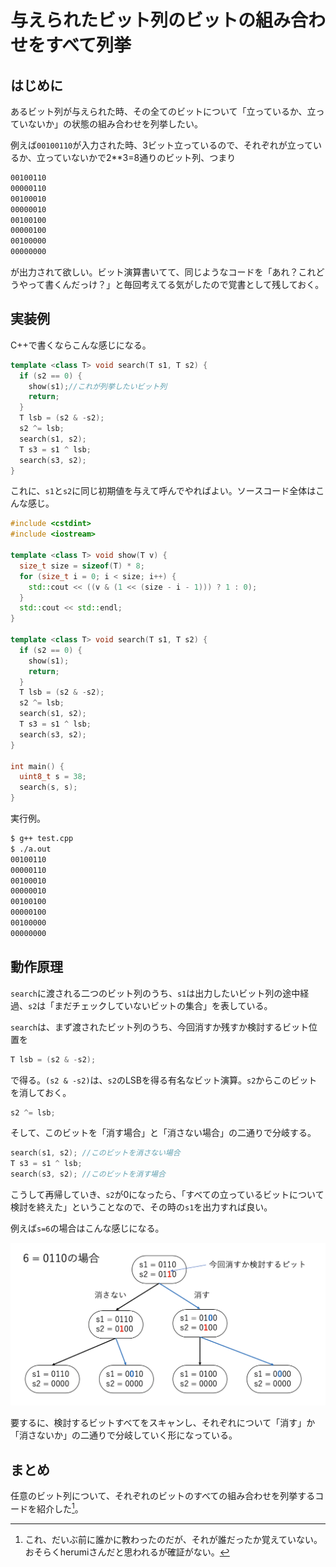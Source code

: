 # 与えられたビット列のビットの組み合わせをすべて列挙

## はじめに

あるビット列が与えられた時、その全てのビットについて「立っているか、立っていないか」の状態の組み合わせを列挙したい。

例えば`00100110`が入力された時、3ビット立っているので、それぞれが立っているか、立っていないかで2**3=8通りのビット列、つまり

```sh
00100110
00000110
00100010
00000010
00100100
00000100
00100000
00000000
```

が出力されて欲しい。ビット演算書いてて、同じようなコードを「あれ？これどうやって書くんだっけ？」と毎回考えてる気がしたので覚書として残しておく。

## 実装例

C++で書くならこんな感じになる。

```c++
template <class T> void search(T s1, T s2) {
  if (s2 == 0) {
    show(s1);//これが列挙したいビット列
    return;
  }
  T lsb = (s2 & -s2);
  s2 ^= lsb;
  search(s1, s2);
  T s3 = s1 ^ lsb;
  search(s3, s2);
}
```

これに、`s1`と`s2`に同じ初期値を与えて呼んでやればよい。ソースコード全体はこんな感じ。

```cpp:test.cpp
#include <cstdint>
#include <iostream>

template <class T> void show(T v) {
  size_t size = sizeof(T) * 8;
  for (size_t i = 0; i < size; i++) {
    std::cout << ((v & (1 << (size - i - 1))) ? 1 : 0);
  }
  std::cout << std::endl;
}

template <class T> void search(T s1, T s2) {
  if (s2 == 0) {
    show(s1);
    return;
  }
  T lsb = (s2 & -s2);
  s2 ^= lsb;
  search(s1, s2);
  T s3 = s1 ^ lsb;
  search(s3, s2);
}

int main() {
  uint8_t s = 38;
  search(s, s);
}
```

実行例。

```sh
$ g++ test.cpp
$ ./a.out
00100110
00000110
00100010
00000010
00100100
00000100
00100000
00000000
```

## 動作原理

`search`に渡される二つのビット列のうち、`s1`は出力したいビット列の途中経過、`s2`は「まだチェックしていないビットの集合」を表している。

`search`は、まず渡されたビット列のうち、今回消すか残すか検討するビット位置を

```c++
T lsb = (s2 & -s2);
```

で得る。`(s2 & -s2)`は、`s2`のLSBを得る有名なビット演算。`s2`からこのビットを消しておく。

```c++
s2 ^= lsb;
```

そして、このビットを「消す場合」と「消さない場合」の二通りで分岐する。

```c++
search(s1, s2); //このビットを消さない場合
T s3 = s1 ^ lsb;
search(s3, s2); //このビットを消す場合
```

こうして再帰していき、`s2`が0になったら、「すべての立っているビットについて検討を終えた」ということなので、その時の`s1`を出力すれば良い。

例えば`s=6`の場合はこんな感じになる。

![fig/fig.png](fig/fig.png)

要するに、検討するビットすべてをスキャンし、それぞれについて「消す」か「消さないか」の二通りで分岐していく形になっている。

## まとめ

任意のビット列について、それぞれのビットのすべての組み合わせを列挙するコードを紹介した[^1]。

[^1]: これ、だいぶ前に誰かに教わったのだが、それが誰だったか覚えていない。おそらくherumiさんだと思われるが確証がない。

